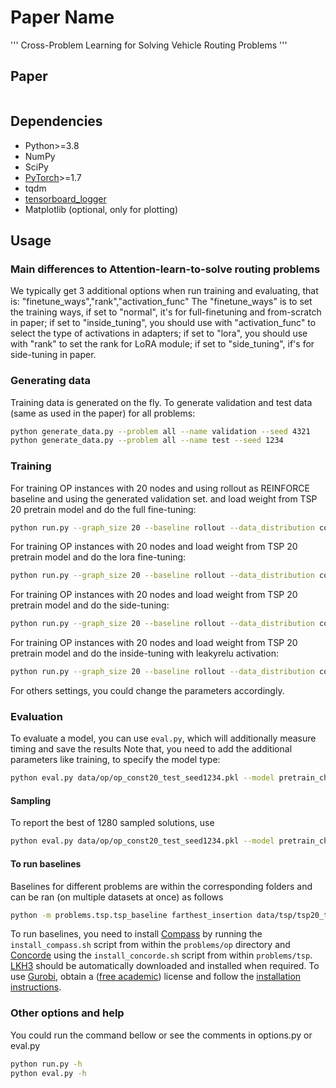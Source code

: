 # Paper Name 
'''
Cross-Problem Learning for Solving Vehicle Routing Problems
'''
## Paper


```
``` 

## Dependencies

* Python>=3.8
* NumPy
* SciPy
* [PyTorch](http://pytorch.org/)>=1.7
* tqdm
* [tensorboard_logger](https://github.com/TeamHG-Memex/tensorboard_logger)
* Matplotlib (optional, only for plotting)

## Usage

### Main differences to Attention-learn-to-solve routing problems
We typically get 3 additional options when run training and evaluating, that is: "finetune_ways","rank","activation_func"
The "finetune_ways" is to set the training ways, 
if set to "normal", it's for full-finetuning and from-scratch in paper;
if set to "inside_tuning", you should use with "activation_func" to select the type of activations in adapters;
if set to "lora", you should use with "rank" to set the rank for LoRA module;
if set to "side_tuning", if's for side-tuning in paper.


### Generating data

Training data is generated on the fly. To generate validation and test data (same as used in the paper) for all problems:
```bash
python generate_data.py --problem all --name validation --seed 4321
python generate_data.py --problem all --name test --seed 1234
```

### Training

For training OP instances with 20 nodes and using rollout as REINFORCE baseline and using the generated validation set.
and load weight from TSP 20 pretrain model and do the full fine-tuning:
```bash
python run.py --graph_size 20 --baseline rollout --data_distribution const --run_name 'op20_rollout_full_finetuning' --val_dataset data/op/op_const20_validation_seed4321.pkl --finetune_ways normal --load_path pretrain_checkpoints/tsp20/tsp20_pretrain/epoch-99.pt 
```

For training OP instances with 20 nodes and load weight from TSP 20 pretrain model and do the lora fine-tuning:
```bash
python run.py --graph_size 20 --baseline rollout --data_distribution const --run_name 'op20_rollout_lora' --val_dataset data/op/op_const20_validation_seed4321.pkl --finetune_ways lora --rank 2 --load_path pretrain_checkpoints/tsp20/tsp20_pretrain/epoch-99.pt 
```

For training OP instances with 20 nodes and load weight from TSP 20 pretrain model and do the side-tuning:
```bash
python run.py --graph_size 20 --baseline rollout --data_distribution const --run_name 'op20_rollout_side_tuning' --val_dataset data/op/op_const20_validation_seed4321.pkl --finetune_ways side_tuning --load_path pretrain_checkpoints/tsp20/tsp20_pretrain/epoch-99.pt 
```

For training OP instances with 20 nodes and load weight from TSP 20 pretrain model and do the inside-tuning with leakyrelu activation:
```bash
python run.py --graph_size 20 --baseline rollout --data_distribution const --run_name 'op20_rollout_inside_tuning_leakyrelu' --val_dataset data/op/op_const20_validation_seed4321.pkl --finetune_ways inside_tuning --activation_func leakyrelu --load_path pretrain_checkpoints/tsp20/tsp20_pretrain/epoch-99.pt 
```

For others settings, you could change the parameters accordingly.


### Evaluation
To evaluate a model, you can use `eval.py`, which will additionally measure timing and save the results
Note that, you need to add the additional parameters like training, to specify the model type:
```bash
python eval.py data/op/op_const20_test_seed1234.pkl --model pretrain_checkpoints/op20/op_full_finetuning --finetune_ways normal --epochs 99  --decode_strategy greedy
```

#### Sampling
To report the best of 1280 sampled solutions, use
```bash
python eval.py data/op/op_const20_test_seed1234.pkl --model pretrain_checkpoints/op20/op_full_finetuning --finetune_ways normal --epochs 99 --decode_strategy sample --width 1280 --eval_batch_size 1
```

#### To run baselines
Baselines for different problems are within the corresponding folders and can be ran (on multiple datasets at once) as follows
```bash
python -m problems.tsp.tsp_baseline farthest_insertion data/tsp/tsp20_test_seed1234.pkl data/tsp/tsp50_test_seed1234.pkl data/tsp/tsp100_test_seed1234.pkl
```
To run baselines, you need to install [Compass](https://github.com/bcamath-ds/compass) by running the `install_compass.sh` script from within the `problems/op` directory and [Concorde](http://www.math.uwaterloo.ca/tsp/concorde.html) using the `install_concorde.sh` script from within `problems/tsp`. [LKH3](http://akira.ruc.dk/~keld/research/LKH-3/) should be automatically downloaded and installed when required. To use [Gurobi](http://www.gurobi.com), obtain a ([free academic](http://www.gurobi.com/registration/academic-license-reg)) license and follow the [installation instructions](https://www.gurobi.com/documentation/8.1/quickstart_windows/installing_the_anaconda_py.html).

### Other options and help
You could run the command bellow or see the comments in options.py or eval.py
```bash
python run.py -h
python eval.py -h
```
